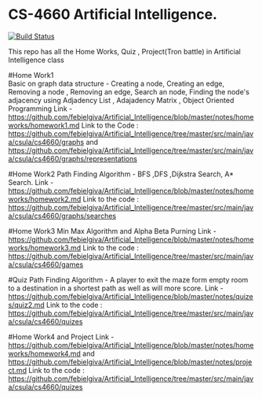 # CS-4660 Artificial Intelligence.

[![Build Status](https://travis-ci.org/csula/cs4660-fall-2016.svg?branch=master)](https://travis-ci.org/csula/cs4660-fall-2016)


This repo has all the Home Works, Quiz , Project(Tron battle) in Artificial Intelligence class


#Home Work1  
Basic on graph data structure - Creating a node, Creating an edge, Removing a node , Removing an edge, Search an node,  Finding the node's adjacency  using Adjadency List , Adajadency Matrix , Object Oriented Programming
Link -https://github.com/febielgiva/Artificial_Intelligence/blob/master/notes/homeworks/homework1.md
Link to the Code :  https://github.com/febielgiva/Artificial_Intelligence/tree/master/src/main/java/csula/cs4660/graphs
 and https://github.com/febielgiva/Artificial_Intelligence/tree/master/src/main/java/csula/cs4660/graphs/representations

#Home Work2
Path Finding Algorithm - BFS ,DFS ,Dijkstra Search, A* Search.
Link -https://github.com/febielgiva/Artificial_Intelligence/blob/master/notes/homeworks/homework2.md
Link to the code : https://github.com/febielgiva/Artificial_Intelligence/tree/master/src/main/java/csula/cs4660/graphs/searches

#Home Work3
Min Max Algorithm and Alpha Beta Purning
Link -https://github.com/febielgiva/Artificial_Intelligence/blob/master/notes/homeworks/homework3.md
Link to the code : https://github.com/febielgiva/Artificial_Intelligence/tree/master/src/main/java/csula/cs4660/games


#Quiz
Path Finding Algorithm  - A player to exit the maze form empty room to a destination in a shortest path as well as will more score.
Link - https://github.com/febielgiva/Artificial_Intelligence/blob/master/notes/quizes/quiz2.md
Link to the code : https://github.com/febielgiva/Artificial_Intelligence/tree/master/src/main/java/csula/cs4660/quizes

#Home Work4 and Project
Link -https://github.com/febielgiva/Artificial_Intelligence/blob/master/notes/homeworks/homework4.md and  https://github.com/febielgiva/Artificial_Intelligence/blob/master/notes/project.md
Link to the code : https://github.com/febielgiva/Artificial_Intelligence/tree/master/src/main/java/csula/cs4660/quizes
                                    
